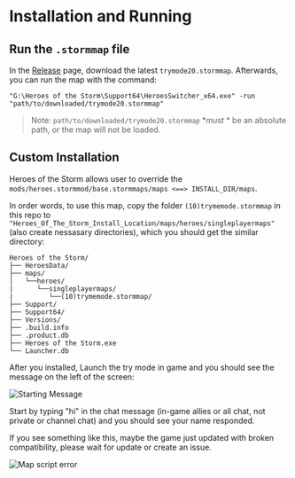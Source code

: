 # Installation and Running

## Run the `.stormmap` file

In the [Release](https://github.com/jamiephan/HeroesOfTheStorm_TryMode2.0/releases) page, download the latest `trymode20.stormmap`. Afterwards, you can run the map with the command:

`"G:\Heroes of the Storm\Support64\HeroesSwitcher_x64.exe" -run "path/to/downloaded/trymode20.stormmap"`

>Note: `path/to/downloaded/trymode20.stormmap` **must* * be an absolute path, or the map will not be loaded.

## Custom Installation

Heroes of the Storm allows user to override the `mods/heroes.stormmod/base.stormmaps/maps <==> INSTALL_DIR/maps`.

In order words, to use this map, copy the folder `(10)trymemode.stormmap` in this repo to `"Heroes_Of_The_Storm_Install_Location/maps/heroes/singleplayermaps"` (also create nessasary directories), which you should get the similar directory:

    Heroes of the Storm/
    ├── HeroesData/
    ├── maps/
    │   └──heroes/
    |      └──singleplayermaps/
    |         └──(10)trymemode.stormmap/
    ├── Support/
    ├── Support64/
    ├── Versions/
    ├── .build.info
    ├── .product.db
    ├── Heroes of the Storm.exe
    └── Launcher.db

After you installed, Launch the try mode in game and you should see the message on the left of the screen:

![Starting Message](https://i.imgur.com/A5vkLFv.png)

Start by typing "hi" in the chat message (in-game allies or all chat, not private or channel chat) and you should see your name responded.

If you see something like this, maybe the game just updated with broken compatibility, please wait for update or create an issue.

![Map script error](https://i.imgur.com/cjXbq07.jpg)